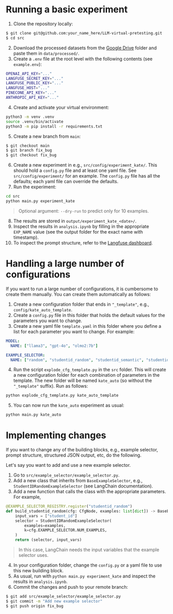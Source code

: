 # Running a basic experiment

1. Clone the repository locally:
```bash
$ git clone git@github.com:your_name_here/LLM-virtual-pretesting.git
$ cd src
```
2. Download the processed datasets from the [Google Drive](https://drive.google.com/drive/u/1/folders/1RuDHku2xI1Y3cdxk9HcpMn0BRAlDGXbo) folder and paste them in `data/processed/`.
3. Create a `.env` file at the root level with the following contents (see `example.env`):
```bash
OPENAI_API_KEY="..."
LANGFUSE_SECRET_KEY="..."
LANGFUSE_PUBLIC_KEY="..."
LANGFUSE_HOST="..."
PINECONE_API_KEY="..."
ANTHROPIC_API_KEY="..."
```
4. Create and activate your virtual environment:
```bash
python3 -m venv .venv
source .venv/bin/activate
python3 -m pip install -r requirements.txt
```
5. Create a new branch from `main`:
```bash
$ git checkout main
$ git branch fix_bug
$ git checkout fix_bug
```
6. Create a new experiment in e.g., `src/config/experiment_kate/`. This should hold a `config.py` file and at least one yaml file. See `src/config/experiment/` for an example. The `config.py` file has all the defaults; each yaml file can override the defaults.
7. Run the experiment:
```bash
cd src
python main.py experiment_kate
```
> Optional argument: `--dry-run` to predict only for 10 examples.

8. The results are stored in `output/experiment_kate_<date>/`.
9. Inspect the results in `analysis.ipynb` by filling in the appropriate `EXP_NAME` value (see the output folder for the exact name with timestamp).
10. To inspect the prompt structure, refer to the [Langfuse dashboard](https://cloud.langfuse.com/project/cm8n8clg300k7ad07l3pjqklk).


# Handling a large number of configurations

If you want to run a large number of configurations, it is cumbersome to create them manually. You can create them automatically as follows:
1. Create a new configuration folder that ends in `"_template"`, e.g., `config/kate_auto_template`.
2. Create a `config.py` file in this folder that holds the default values for the parameters you want to change.
3. Create a new yaml file `template.yaml` in this folder where you define a list for each parameter you want to change. For example:
```yaml
MODEL:
  NAME: ["llama3", "gpt-4o", "olmo2:7b"]

EXAMPLE_SELECTOR:
  NAME: ["random", "studentid_random", "studentid_semantic", "studentid_recency"]
```

4. Run the script `explode_cfg_template.py` in the `src` folder. This will create a new configuration folder for each combination of parameters in the template. The new folder will be named `kate_auto` (so without the `"_template"` suffix). Run as follows:
```bash
python explode_cfg_template.py kate_auto_template
```
5. You can now run the `kate_auto` experiment as usual:
```bash
python main.py kate_auto
```

# Implementing changes

If you want to change any of the building blocks, e.g., example selector, prompt structure, structured JSON output, etc, do the following.

Let's say you want to add and use a new example selector.
1. Go to `src/example_selector/example_selector.py`.
2. Add a new class that inherits from `BaseExampleSelector`, e.g., `StudentIDRandomExampleSelector` (see LangChain documentation).
3. Add a new function that calls the class with the appropriate parameters. For example,
```python
@EXAMPLE_SELECTOR_REGISTRY.register("studentid_random")
def build_studentid_random(cfg: CfgNode, examples: list[dict]) -> BaseExampleSelector:
    input_vars = ["student_id"]
    selector = StudentIDRandomExampleSelector(
        examples=examples,
        k=cfg.EXAMPLE_SELECTOR.NUM_EXAMPLES,
    )
    return (selector, input_vars)
```
> In this case, LangChain needs the input variables that the example selector uses.

4. In your configuration folder, change the `config.py` or a yaml file to use this new building block.
5. As usual, run with `python main.py experiment_kate` and inspect the results in `analysis.ipynb`.
6. Commit the changes and push to your remote branch:
```bash
$ git add src/example_selector/example_selector.py
$ git commit -m "Add new example selector"
$ git push origin fix_bug
```






